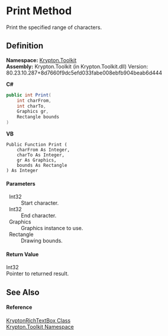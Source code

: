 # Print Method


Print the specified range of characters.



## Definition
**Namespace:** <a href="79d2eac2-21f4-54ff-7552-b20c33c30600.md">Krypton.Toolkit</a>  
**Assembly:** Krypton.Toolkit (in Krypton.Toolkit.dll) Version: 80.23.10.287+8d7660f9dc5efd033fabe008ebfb904beab6d444

**C#**
``` C#
public int Print(
	int charFrom,
	int charTo,
	Graphics gr,
	Rectangle bounds
)
```
**VB**
``` VB
Public Function Print ( 
	charFrom As Integer,
	charTo As Integer,
	gr As Graphics,
	bounds As Rectangle
) As Integer
```



#### Parameters
<dl><dt>  Int32</dt><dd>Start character.</dd><dt>  Int32</dt><dd>End character.</dd><dt>  Graphics</dt><dd>Graphics instance to use.</dd><dt>  Rectangle</dt><dd>Drawing bounds.</dd></dl>

#### Return Value
Int32  
Pointer to returned result.

## See Also


#### Reference
<a href="d103592f-1fd8-ac7d-2a60-d967f7d4d149.md">KryptonRichTextBox Class</a>  
<a href="79d2eac2-21f4-54ff-7552-b20c33c30600.md">Krypton.Toolkit Namespace</a>  

